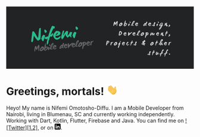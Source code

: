 [![Header](https://raw.githubusercontent.com/thenifemi/thenifemi/master/Nifemi_header.png "Header")](https://www.linkedin.com/in/nifemii)

# Greetings, mortals! <img src="https://raw.githubusercontent.com/thenifemi/thenifemi/master/wave.gif" width="30px">

Heyo! My name is Nifemi Omotosho-Diffu. I am a Mobile Developer from Nairobi, living in Blumenau, SC and currently working independently. Working with Dart, Kotlin, Flutter, Firebase and Java. You can find me on [![Twitter][1.2]](https://twitter.com/thenifemii), or on [![LinkedIn](https://raw.githubusercontent.com/thenifemi/thenifemi/master/linkedin-3-16.png)](https://www.linkedin.com/in/nifemii).

<!-- Icons made by <a href="https://www.flaticon.com/authors/pixel-perfect" title="Pixel perfect">Pixel perfect</a> from <a href="https://www.flaticon.com/" title="Flaticon"> www.flaticon.com</a> -->
